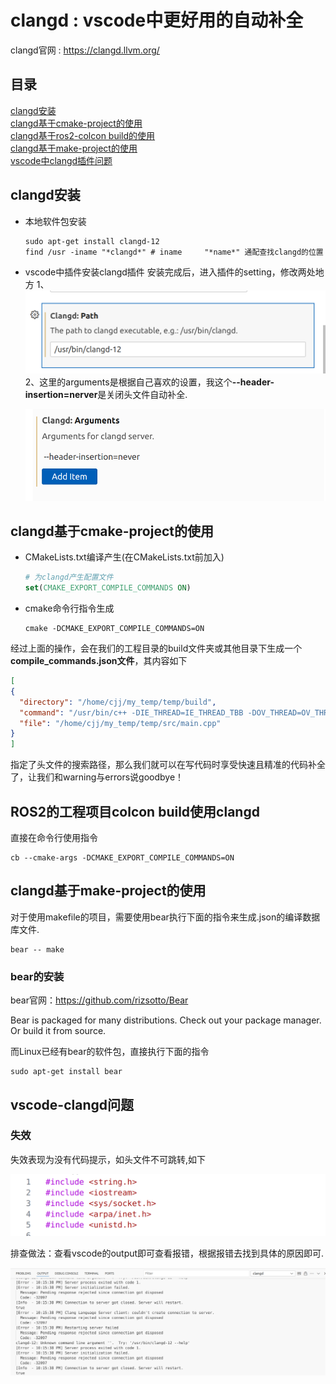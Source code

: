 # clangd : vscode中更好用的自动补全

clangd官网 : https://clangd.llvm.org/

## 目录

[clangd安装](#clangd安装)  
[clangd基于cmake-project的使用](#clangd基于cmake-project的使用)  
[clangd基于ros2-colcon build的使用](#ros2的工程项目colcon-build使用clangd)  
[clangd基于make-project的使用](#clangd基于make-project的使用)  
[vscode中clangd插件问题](#vscode-clangd问题)  

## clangd安装

- 本地软件包安装
    ```shell
    sudo apt-get install clangd-12
    find /usr -iname "*clangd*" # iname     "*name*" 通配查找clangd的位置
    ```

- vscode中插件安装clangd插件
    安装完成后，进入插件的setting，修改两处地方
    1、![修改路径](images/a.png)
    2、这里的arguments是根据自己喜欢的设置，我这个<strong>--header-insertion=nerver</strong>是关闭头文件自动补全.
    
    ![alt text](images/b.png)

## clangd基于cmake-project的使用

- CMakeLists.txt编译产生(在CMakeLists.txt前加入)
    ```cmake
    # 为clangd产生配置文件
    set(CMAKE_EXPORT_COMPILE_COMMANDS ON)
    ```
- cmake命令行指令生成
    ```shell
    cmake -DCMAKE_EXPORT_COMPILE_COMMANDS=ON
    ```
经过上面的操作，会在我们的工程目录的build文件夹或其他目录下生成一个**compile_commands.json文件**，其内容如下

```json
[
{
  "directory": "/home/cjj/my_temp/temp/build",
  "command": "/usr/bin/c++ -DIE_THREAD=IE_THREAD_TBB -DOV_THREAD=OV_THREAD_TBB -DTBB_PREVIEW_WAITING_FOR_WORKERS=1 -isystem /usr/include/opencv4 -isystem /opt/intel/openvino/runtime/include -isystem /opt/intel/openvino/runtime/include/ie -Wno-error=deprecated-declarations -o CMakeFiles/main.dir/src/main.cpp.o -c /home/cjj/my_temp/temp/src/main.cpp",
  "file": "/home/cjj/my_temp/temp/src/main.cpp"
}
]
```

指定了头文件的搜索路径，那么我们就可以在写代码时享受快速且精准的代码补全了，让我们和warning与errors说goodbye！

## ROS2的工程项目colcon build使用clangd

直接在命令行使用指令

```shell
cb --cmake-args -DCMAKE_EXPORT_COMPILE_COMMANDS=ON
```

## clangd基于make-project的使用

对于使用makefile的项目，需要使用bear执行下面的指令来生成.json的编译数据库文件.

```shell
bear -- make
```

### bear的安装

bear官网：https://github.com/rizsotto/Bear

Bear is packaged for many distributions. Check out your package manager. Or build it from source.

而Linux已经有bear的软件包，直接执行下面的指令

```shell
sudo apt-get install bear
```

## vscode-clangd问题

### 失效

失效表现为没有代码提示，如头文件不可跳转,如下

![](images/c.png)

排查做法：查看vscode的output即可查看报错，根据报错去找到具体的原因即可.

![](images/d.png)
